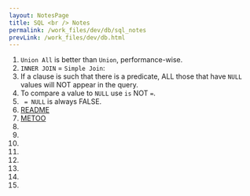 ```yaml
---
layout: NotesPage
title: SQL <br /> Notes
permalink: /work_files/dev/db/sql_notes
prevLink: /work_files/dev/db.html
---
```


1. ```Union All``` is better than ```Union```, performance-wise.
2. ```INNER JOIN``` = ```Simple Join```: 
3. If a clause is such that there is a predicate, ALL those that have ```NULL``` values will NOT appear in the query.
4. To compare a value to ```NULL``` use ```is``` NOT ```=```.
5. ``` = NULL``` is always FALSE.
6. [README](https://career.guru99.com/top-50-sql-question-answers/)
7. [METOO](https://www.toptal.com/sql/interview-questions)  
8. 
9. 
10. 
11. 
12. 
13. 
14. 
15. 